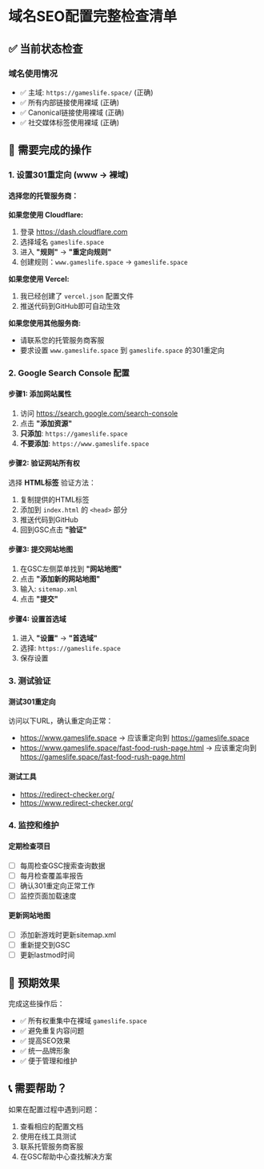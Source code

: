 # 域名SEO配置完整检查清单

## ✅ 当前状态检查

### 域名使用情况
- ✅ 主域: `https://gameslife.space/` (正确)
- ✅ 所有内部链接使用裸域 (正确)
- ✅ Canonical链接使用裸域 (正确)
- ✅ 社交媒体标签使用裸域 (正确)

## 🔧 需要完成的操作

### 1. 设置301重定向 (www → 裸域)

#### 选择您的托管服务商：

**如果您使用 Cloudflare:**
1. 登录 https://dash.cloudflare.com
2. 选择域名 `gameslife.space`
3. 进入 **"规则"** → **"重定向规则"**
4. 创建规则：`www.gameslife.space` → `gameslife.space`

**如果您使用 Vercel:**
1. 我已经创建了 `vercel.json` 配置文件
2. 推送代码到GitHub即可自动生效

**如果您使用其他服务商:**
- 请联系您的托管服务商客服
- 要求设置 `www.gameslife.space` 到 `gameslife.space` 的301重定向

### 2. Google Search Console 配置

#### 步骤1: 添加网站属性
1. 访问 https://search.google.com/search-console
2. 点击 **"添加资源"**
3. **只添加**: `https://gameslife.space`
4. **不要添加**: `https://www.gameslife.space`

#### 步骤2: 验证网站所有权
选择 **HTML标签** 验证方法：
1. 复制提供的HTML标签
2. 添加到 `index.html` 的 `<head>` 部分
3. 推送代码到GitHub
4. 回到GSC点击 **"验证"**

#### 步骤3: 提交网站地图
1. 在GSC左侧菜单找到 **"网站地图"**
2. 点击 **"添加新的网站地图"**
3. 输入: `sitemap.xml`
4. 点击 **"提交"**

#### 步骤4: 设置首选域
1. 进入 **"设置"** → **"首选域"**
2. 选择: `https://gameslife.space`
3. 保存设置

### 3. 测试验证

#### 测试301重定向
访问以下URL，确认重定向正常：
- https://www.gameslife.space → 应该重定向到 https://gameslife.space
- https://www.gameslife.space/fast-food-rush-page.html → 应该重定向到 https://gameslife.space/fast-food-rush-page.html

#### 测试工具
- https://redirect-checker.org/
- https://www.redirect-checker.org/

### 4. 监控和维护

#### 定期检查项目
- [ ] 每周检查GSC搜索查询数据
- [ ] 每月检查覆盖率报告
- [ ] 确认301重定向正常工作
- [ ] 监控页面加载速度

#### 更新网站地图
- [ ] 添加新游戏时更新sitemap.xml
- [ ] 重新提交到GSC
- [ ] 更新lastmod时间

## 🎯 预期效果

完成这些操作后：
- ✅ 所有权重集中在裸域 `gameslife.space`
- ✅ 避免重复内容问题
- ✅ 提高SEO效果
- ✅ 统一品牌形象
- ✅ 便于管理和维护

## 📞 需要帮助？

如果在配置过程中遇到问题：
1. 查看相应的配置文档
2. 使用在线工具测试
3. 联系托管服务商客服
4. 在GSC帮助中心查找解决方案
